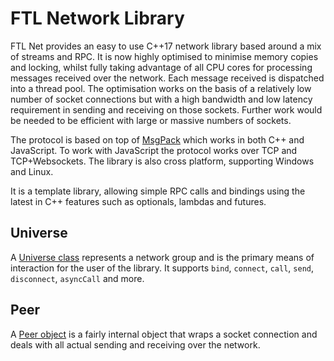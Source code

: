 # FTL Network Library
FTL Net provides an easy to use C++17 network library based around a mix of
streams and RPC. It is now highly optimised to minimise memory copies and
locking, whilst fully taking advantage of all CPU cores for processing
messages received over the network. Each message received is dispatched into
a thread pool. The optimisation works on the basis of a relatively low number
of socket connections but with a high bandwidth and low latency requirement
in sending and receiving on those sockets. Further work would be needed to
be efficient with large or massive numbers of sockets.

The protocol is based on top of [MsgPack](https://github.com/msgpack/msgpack-c)
which works in both C++ and JavaScript. To work with JavaScript the protocol
works over TCP and TCP+Websockets. The library is also cross platform,
supporting Windows and Linux.

It is a template library, allowing simple RPC calls and bindings using the
latest in C++ features such as optionals, lambdas and futures.

## Universe
A [Universe class](cpp/include/ftl/net/universe.hpp) represents a network group
and is the primary means of interaction for the user of the library. It supports
`bind`, `connect`, `call`, `send`, `disconnect`, `asyncCall` and more.

## Peer
A [Peer object](cpp/include/ftl/net/peer.hpp) is a fairly internal object that
wraps a socket connection and deals with all actual sending and receiving over
the network.
